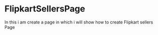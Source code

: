 # FlipkartSellersPage
In this i am create a page in which i will show how to create Flipkart sellers Page
